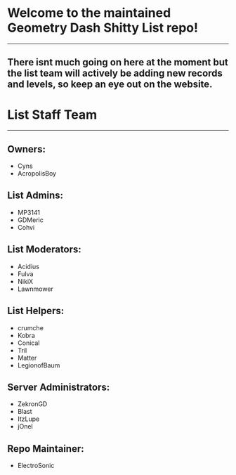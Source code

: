 # Welcome to the maintained Geometry Dash Shitty List repo!
---
There isnt much going on here at the moment but the list team will actively be adding new records and levels, so keep an eye out on the website.
---
# List Staff Team
---
## Owners:
- Cyns
- AcropolisBoy

## List Admins:
- MP3141
- GDMeric
- Cohvi

## List Moderators:
- Acidius
- Fulva
- NikiX
- Lawnmower

## List Helpers:
- crumche
- Kobra
- Conical
- Tril
- Matter
- LegionofBaum

## Server Administrators:
- ZekronGD
- Blast
- ItzLupe
- jOnel

## Repo Maintainer:
- ElectroSonic

